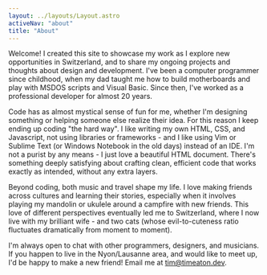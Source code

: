 ```yaml
---
layout: ../layouts/Layout.astro
activeNav: "about"
title: "About"
---
```


Welcome! I created this site to showcase my work as I explore new opportunities in Switzerland, and to share my ongoing projects and thoughts about design and development. I've been a computer programmer since childhood, when my dad taught me how to build motherboards and play with MSDOS scripts and Visual Basic. Since then, I've worked as a professional developer for almost 20 years.

Code has as almost mystical sense of fun for me, whether I'm designing something or helping someone else realize their idea. For this reason I keep ending up coding "the hard way". I like writing my own HTML, CSS, and Javascript, not using libraries or frameworks - and I like using Vim or Sublime Text (or Windows Notebook in the old days) instead of an IDE. I'm not a purist by any means - I just love a beautiful HTML document. There's something deeply satisfying about crafting clean, efficient code that works exactly as intended, without any extra layers.

Beyond coding, both music and travel shape my life. I love making friends across cultures and learning their stories, especially when it involves playing my mandolin or ukulele around a campfire with new friends. This love of different perspectives eventually led me to Switzerland, where I now live with my brilliant wife - and two cats (whose evil-to-cuteness ratio fluctuates dramatically from moment to moment).

I'm always open to chat with other programmers, designers, and musicians. If you happen to live in the Nyon/Lausanne area, and would like to meet up, I'd be happy to make a new friend! Email me at <a href="mailto:tim@timeaton.dev">tim@timeaton.dev</a>.

